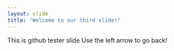 ```yaml
---
layout: slide
title: "Welcome to our third slide!"
---
```

This is github tester slide
Use the left arrow to go back!
